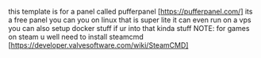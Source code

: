 this template is for a panel called pufferpanel [https://pufferpanel.com/] its a free panel you can you on linux that is super lite it can even run on a vps 
you can also setup docker stuff if ur into that kinda stuff
NOTE: for games on steam u well need to install steamcmd [https://developer.valvesoftware.com/wiki/SteamCMD]
